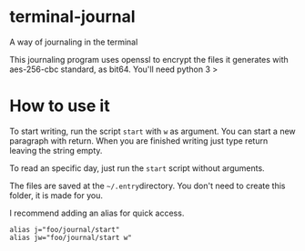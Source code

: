 # terminal-journal
A way of journaling in the terminal

This journaling program uses openssl to encrypt the files it generates with aes-256-cbc standard, as bit64.
You'll need python 3 >


# How to use it

To start writing, run the script `start` with `w` as argument.
You can start a new paragraph with return.
When you are finished writing just type return leaving the string empty.

To read an specific day, just run the `start` script without arguments.

The files are saved at the `~/.entry`directory.
You don't need to create this folder, it is made for you.

I recommend adding an alias for quick access.
```
alias j="foo/journal/start"
alias jw="foo/journal/start w"
```
